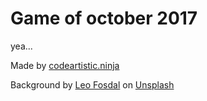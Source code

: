 Game of october 2017
====================
yea...

Made by [codeartistic.ninja](http://the.codeartistic.ninja/)

Background by [Leo Fosdal](https://unsplash.com/photos/TgWWeaTAXCM?utm_source=unsplash&utm_medium=referral&utm_content=creditCopyText) on [Unsplash](https://unsplash.com/?utm_source=unsplash&utm_medium=referral&utm_content=creditCopyText)
